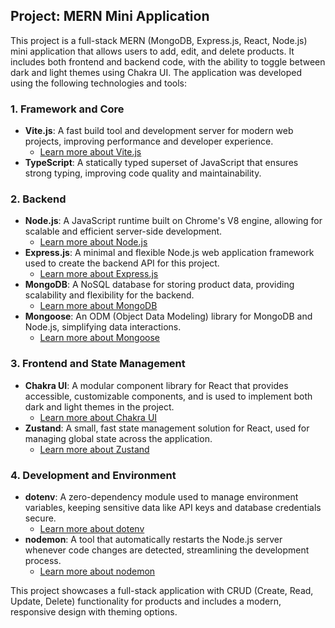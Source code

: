 ## Project: MERN Mini Application

This project is a full-stack MERN (MongoDB, Express.js, React, Node.js) mini application that allows users to add, edit, and delete products. It includes both frontend and backend code, with the ability to toggle between dark and light themes using Chakra UI. The application was developed using the following technologies and tools:

### 1. **Framework and Core**

- **Vite.js**: A fast build tool and development server for modern web projects, improving performance and developer experience.
  - <a href="https://vitejs.dev/" target="_blank">Learn more about Vite.js</a>
- **TypeScript**: A statically typed superset of JavaScript that ensures strong typing, improving code quality and maintainability.

### 2. **Backend**

- **Node.js**: A JavaScript runtime built on Chrome's V8 engine, allowing for scalable and efficient server-side development.
  - <a href="https://nodejs.org/" target="_blank">Learn more about Node.js</a>
- **Express.js**: A minimal and flexible Node.js web application framework used to create the backend API for this project.
  - <a href="https://expressjs.com/" target="_blank">Learn more about Express.js</a>
- **MongoDB**: A NoSQL database for storing product data, providing scalability and flexibility for the backend.
  - <a href="https://www.mongodb.com/" target="_blank">Learn more about MongoDB</a>
- **Mongoose**: An ODM (Object Data Modeling) library for MongoDB and Node.js, simplifying data interactions.
  - <a href="https://mongoosejs.com/" target="_blank">Learn more about Mongoose</a>

### 3. **Frontend and State Management**

- **Chakra UI**: A modular component library for React that provides accessible, customizable components, and is used to implement both dark and light themes in the project.
  - <a href="https://chakra-ui.com/" target="_blank">Learn more about Chakra UI</a>
- **Zustand**: A small, fast state management solution for React, used for managing global state across the application.
  - <a href="https://zustand-demo.pmnd.rs/" target="_blank">Learn more about Zustand</a>

### 4. **Development and Environment**

- **dotenv**: A zero-dependency module used to manage environment variables, keeping sensitive data like API keys and database credentials secure.
  - <a href="https://github.com/motdotla/dotenv" target="_blank">Learn more about dotenv</a>
- **nodemon**: A tool that automatically restarts the Node.js server whenever code changes are detected, streamlining the development process.
  - <a href="https://nodemon.io/" target="_blank">Learn more about nodemon</a>

This project showcases a full-stack application with CRUD (Create, Read, Update, Delete) functionality for products and includes a modern, responsive design with theming options.
